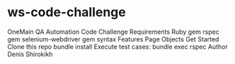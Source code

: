 # ws-code-challenge
OneMain QA Automation Code Challenge
Requirements
Ruby
gem rspec
gem selenium-webdriver
gem syntax
Features
Page Objects
Get Started
Clone this repo
bundle install
Execute test cases: 
bundle exec rspec
Author
Denis Shirokikh

